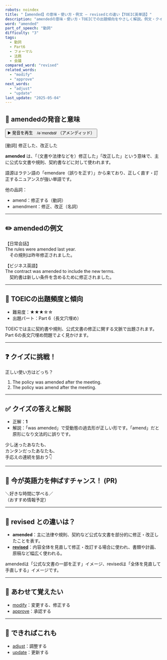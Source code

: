 ```yaml
---
robots: noindex
title: "【amended】の意味・使い方・例文 ― revisedとの違い【TOEIC英単語】"
description: "amendedの意味・使い方・TOEICでの出題傾向をやさしく解説。例文・クイズ付きでrevisedとの違いもわかりやすく学べます。"
word: "amended"
part_of_speech: "動詞"
difficulty: "3"
tags:
  - 動詞
  - Part6
  - フォーマル
  - 法務
  - 会議
compared_word: "revised"
related_words:
  - "modify"
  - "approve"
next_words:
  - "adjust"
  - "update"
last_update: "2025-05-04"
---
```


## 🔰 amendedの発音と意味

<button class="play-audio" onclick="playTTS('amended')">
  <span class="play-audio-main">
    ▶️ 発音を再生　/əˈmɛndɪd/
  </span>
  <span class="play-audio-sub">
    （アメンディッド）
  </span>
</button>

[動詞] 修正した、改正した

**amended** は、「（文書や法律などを）修正した」「改正した」という意味で、主に公式な文書や規則、契約書などに対して使われます。

語源はラテン語の「emendare（誤りを正す）」から来ており、正しく直す・訂正するニュアンスが強い単語です。

他の品詞：  
- amend：修正する（動詞）
- amendment：修正、改正（名詞）

---

## ✏️ amendedの例文

【日常会話】  
The rules were amended last year.  
　その規則は昨年修正されました。

【ビジネス英語】  
The contract was amended to include the new terms.  
　契約書は新しい条件を含めるために修正されました。

---

## 🎯 TOEICの出題頻度と傾向

- 難易度：★★★☆☆
- 出題パート：Part 6（長文穴埋め）

TOEICでは主に契約書や規則、公式文書の修正に関する文脈で出題されます。Part 6の長文穴埋め問題でよく見かけます。

---

## ❓ クイズに挑戦！

正しい使い方はどっち？

1. The policy was amended after the meeting.  
2. The policy was amend after the meeting.

---

## ✅ クイズの答えと解説

- 正解：**1**
- 解説：「was amended」で受動態の過去形が正しい形です。「amend」だと原形になり文法的に誤りです。

少し迷ったあなたも、  
カンタンだったあなたも、  
手応えの連続を狙おう👇️

---

## 🚀 今が英語力を伸ばすチャンス！ (PR)

<div class="info-center">
＼好きな時間に学べる／<br>  
（おすすめ情報予定）
</div>

---

## 🤔  revised との違いは？

- **amended**：主に法律や規則、契約など公式な文書を部分的に修正・改正したことを表す。
- **[revised](/revised)**：内容全体を見直して修正・改訂する場合に使われ、書類や計画、原稿など幅広く使われる。

amendedは「公式な文書の一部を正す」イメージ、revisedは「全体を見直して手直しする」イメージです。

---

## 🧩 あわせて覚えたい

- [modify](/modify)：変更する、修正する
- [approve](/approve)：承認する

---

## 📖 できればこれも

- [adjust](/adjust)：調整する
- [update](/update)：更新する

<!-- cvid: aid35_bid36 -->
